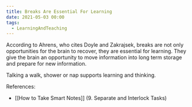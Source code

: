 ```yaml
---
title: Breaks Are Essential For Learning
date: 2021-05-03 00:00
tags:
  - LearningAndTeaching
---
```


According to Ahrens, who cites Doyle and Zakrajsek, breaks are not only opportunities for the brain to recover, they are essential for learning. They give the brain an opportunity to move information into long term storage and prepare for new information.

Talking a walk, shower or nap supports learning and thinking.

References:

* [[How to Take Smart Notes]] (9. Separate and Interlock Tasks)